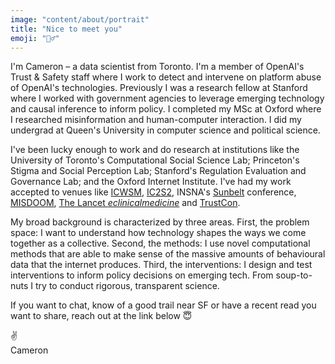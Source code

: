 ```yaml
---
image: "content/about/portrait"
title: "Nice to meet you"
emoji: "🙋‍♂️"
---
```


I'm Cameron – a data scientist from Toronto. I'm a member of OpenAI's Trust & Safety staff where I work to detect and intervene on platform abuse of OpenAI's technologies. Previously I was a research fellow at Stanford where I worked with government agencies to leverage emerging technology and causal inference to inform policy. I completed my MSc at Oxford where I researched misinformation and human-computer interaction. I did my undergrad at Queen's University in computer science and political science.

I've been lucky enough to work and do research at institutions like the University of Toronto's Computational Social Science Lab; Princeton's Stigma and Social Perception Lab; Stanford's Regulation Evaluation and Governance Lab; and the Oxford Internet Institute. I've had my work accepted to venues like [ICWSM](https://www.icwsm.org), [IC2S2](http://ic2s2.org), INSNA's [Sunbelt](https://www.insna.org/sunbelt-archives) conference, [MISDOOM](https://www.oii.ox.ac.uk/misdoom-2021/), [The Lancet *eclinicalmedicine*](https://www.thelancet.com/journals/eclinm/home) and [TrustCon](https://www.tspa.org/event/trustcon-2023/).

My broad background is characterized by three areas. First, the problem space: I want to understand how technology shapes the ways we come together as a collective. Second, the methods: I use novel computational methods that are able to make sense of the massive amounts of behavioural data that the internet produces. Third, the interventions: I design and test interventions to inform policy decisions on emerging tech. From soup-to-nuts I try to conduct rigorous, transparent science.

If you want to chat, know of a good trail near SF or have a recent read you want to share, reach out at the link below 😇

✌️<br/>
Cameron
